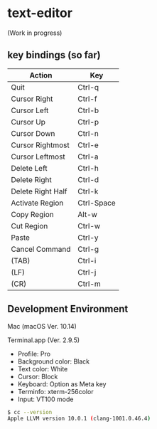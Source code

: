 # text-editor
(Work in progress)

## key bindings (so far)
|Action|Key|
|---|---|
|Quit|Ctrl-q|
|Cursor Right|Ctrl-f|
|Cursor Left|Ctrl-b|
|Cursor Up|Ctrl-p|
|Cursor Down|Ctrl-n|
|Cursor Rightmost|Ctrl-e|
|Cursor Leftmost|Ctrl-a|
|Delete Left|Ctrl-h|
|Delete Right|Ctrl-d|
|Delete Right Half|Ctrl-k|
|Activate Region|Ctrl-Space|
|Copy Region|Alt-w|
|Cut Region|Ctrl-w|
|Paste|Ctrl-y|
|Cancel Command|Ctrl-g|
|(TAB)|Ctrl-i|
|(LF)|Ctrl-j|
|(CR)|Ctrl-m|

## Development Environment
Mac (macOS Ver. 10.14)

Terminal.app (Ver. 2.9.5)
- Profile: Pro
- Background color: Black
- Text color: White
- Cursor: Block
- Keyboard: Option as Meta key
- Terminfo: xterm-256color
- Input: VT100 mode

```bash
$ cc --version
Apple LLVM version 10.0.1 (clang-1001.0.46.4)
```
